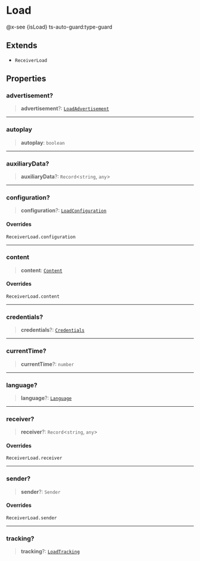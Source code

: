 # Load

@x-see {isLoad} ts-auto-guard:type-guard

## Extends

- `ReceiverLoad`

## Properties

### advertisement?

> **advertisement**?: [`LoadAdvertisement`](reference/functions/LoadAdvertisement.md)

***

### autoplay

> **autoplay**: `boolean`

***

### auxiliaryData?

> **auxiliaryData**?: `Record`<`string`, `any`>

***

### configuration?

> **configuration**?: [`LoadConfiguration`](reference/functions/LoadConfiguration.md)

#### Overrides

`ReceiverLoad.configuration`

***

### content

> **content**: [`Content`](reference/functions/Content.md)

#### Overrides

`ReceiverLoad.content`

***

### credentials?

> **credentials**?: [`Credentials`](reference/functions/Credentials.md)

***

### currentTime?

> **currentTime**?: `number`

***

### language?

> **language**?: [`Language`](reference/functions/Language.md)

***

### receiver?

> **receiver**?: `Record`<`string`, `any`>

#### Overrides

`ReceiverLoad.receiver`

***

### sender?

> **sender**?: `Sender`

#### Overrides

`ReceiverLoad.sender`

***

### tracking?

> **tracking**?: [`LoadTracking`](reference/functions/LoadTracking.md)
